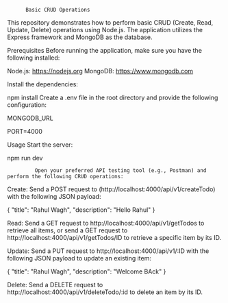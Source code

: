           Basic CRUD Operations 
This repository demonstrates how to perform basic CRUD (Create, Read, Update, Delete) operations using Node.js.
The application utilizes the Express framework and MongoDB as the database.

Prerequisites
Before running the application, make sure you have the following installed:

Node.js: https://nodejs.org
MongoDB: https://www.mongodb.com


 
Install the dependencies:

 
  npm install
Create a .env file in the root directory and provide the following configuration:

 
MONGODB_URL

PORT=4000
 

Usage
Start the server:

npm  run dev
 

             Open your preferred API testing tool (e.g., Postman) and perform the following CRUD operations:

   Create: Send a POST request to  (http://localhost:4000/api/v1/createTodo) with the following JSON payload:

 {
    "title": "Rahul Wagh",
    "description": "Hello Rahul"
}


Read: Send a GET request to  http://localhost:4000/api/v1/getTodos to retrieve all items,
or send a GET request to  http://localhost:4000/api/v1/getTodos/ID to retrieve a specific item by its ID.



Update: Send a PUT request to http://localhost:4000/api/v1/:ID  with the following JSON payload to update an existing item:

 {
    "title": "Rahul Wagh",
    "description": "Welcome BAck"
}



Delete: Send a DELETE request to  http://localhost:4000/api/v1/deleteTodo/:id to delete an item by its ID.
